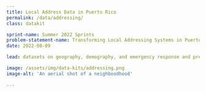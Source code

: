 ```yaml
---
title: Local Address Data in Puerto Rico
permalink: /data/addressing/
class: datakit

sprint-name: Summer 2022 Sprints
problem-statement-name: Transforming Local Addressing Systems in Puerto Rico
date: 2022-08-09

lead: datasets on geography, demography, and emergency response and preparedness in Puerto Rico

image: /assets/img/data-kits/addressing.png
image-alt: 'An aerial shot of a neighboodhood'
  
---
```

